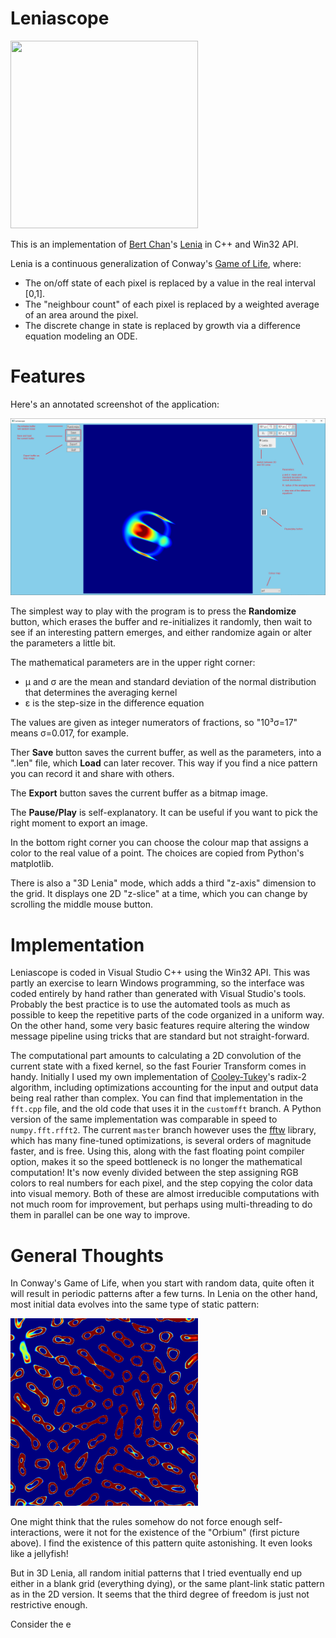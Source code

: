 # Leniascope

<img src=images/orbium.bmp height=300 width=300>

This is an implementation of <a href=https://chakazul.github.io/>Bert Chan</a>'s <a href=https://en.wikipedia.org/wiki/Lenia>Lenia</a> in C++ and Win32 API.

Lenia is a continuous generalization of Conway's <a href=https://en.wikipedia.org/wiki/Conway%27s_Game_of_Life>Game of Life</a>, where:

- The on/off state of each pixel is replaced by a value in the real interval [0,1].
- The "neighbour count" of each pixel is replaced by a weighted average of an area around the pixel.
- The discrete change in state is replaced by growth via a difference equation modeling an ODE.

# Features

Here's an annotated screenshot of the application:

<fig>
<img src=images/screenshot.jpg>
</fig>

The simplest way to play with the program is to press the **Randomize** button, which erases the buffer and re-initializes it randomly, then wait to see if an interesting pattern emerges, and either
randomize again or alter the parameters a little bit.

The mathematical parameters are in the upper right corner:
- μ and σ are the mean and standard deviation of the normal distribution that determines the averaging kernel
- ε is the step-size in the difference equation

The values are given as integer numerators of fractions, so "10³σ=17" means σ=0.017, for example.

Ther **Save** button saves the current buffer, as well as the parameters, into a ".len" file, which **Load** can later recover. This way if you find a nice pattern you can record it and share with others.

The **Export** button saves the current buffer as a bitmap image. 

The **Pause/Play** is self-explanatory. It can be useful if you want to pick the right moment to export an image.

In the bottom right corner you can choose the colour map that assigns a color to the real value of a point. The choices are copied from Python's matplotlib.

There is also a "3D Lenia" mode, which adds a third "z-axis" dimension to the grid. It displays one 2D "z-slice" at a time, which you can change by scrolling the middle mouse button.


# Implementation

Leniascope is coded in Visual Studio C++ using the Win32 API. This was partly an exercise to learn Windows programming, so the interface was coded entirely by hand rather than generated with Visual Studio's tools. Probably the best practice is to use the automated tools as much as possible to keep the repetitive parts of the code organized in a uniform way. On the other hand, some very basic features require altering the window message pipeline using tricks that are standard but not straight-forward.

The computational part amounts to calculating a 2D convolution of the current state with a fixed kernel, so the fast Fourier Transform comes in handy. Initially I used my own implementation of <a href=https://en.wikipedia.org/wiki/Cooley%E2%80%93Tukey_FFT_algorithm>Cooley-Tukey</a>'s radix-2 algorithm, including optimizations accounting for the input and output data being real rather than complex. You can find that implementation in the `fft.cpp` file, and the old code that uses it in the `customfft` branch. A Python version of the same implementation was comparable in speed to `numpy.fft.rfft2`. The current `master` branch however uses the <a href=https://www.fftw.org/>fftw</a> library, which has many fine-tuned optimizations, is several orders of magnitude faster, and is free. Using this, along with the fast floating point compiler option, makes it so the speed bottleneck is no longer the mathematical computation! It's now evenly divided between the step assigning RGB colors to real numbers for each pixel, and the step copying the color data into visual memory. Both of these are almost irreducible computations with not much room for improvement, but perhaps using multi-threading to do them in parallel can be one way to improve.

# General Thoughts

In Conway's Game of Life, when you start with random data, quite often it will result in periodic patterns after a few turns. In Lenia on the other hand, most initial data evolves into the same type of static pattern:

<img src=images\plants.jpg height=300 width=300>

One might think that the rules somehow do not force enough self-interactions, were it not for the existence of the "Orbium" (first picture above). I find the existence of this pattern quite astonishing. It even looks like a jellyfish! 

But in 3D Lenia, all random initial patterns that I tried eventually end up either in a blank grid (everything dying), or the same plant-link static pattern as in the 2D version. It seems that the third degree of freedom is just not restrictive enough. 

Consider the e
